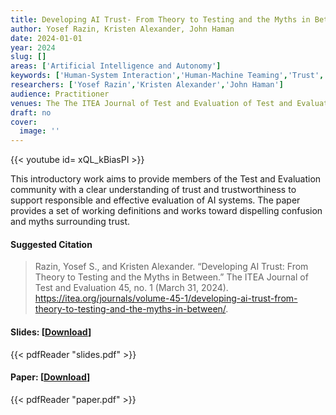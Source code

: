 ```yaml
---
title: Developing AI Trust- From Theory to Testing and the Myths in Between
author: Yosef Razin, Kristen Alexander, John Haman
date: 2024-01-01
year: 2024
slug: []
areas: ['Artificial Intelligence and Autonomy']
keywords: ['Human-System Interaction','Human-Machine Teaming','Trust','Trustworthiness','AI','Behavioral Measures']
researchers: ['Yosef Razin','Kristen Alexander','John Haman']
audience: Practitioner
venues: The The ITEA Journal of Test and Evaluation of Test and Evaluation
draft: no
cover:
  image: ''
---
```


{{< youtube id= xQL_kBiasPI >}}

This introductory work aims to provide members of the Test and Evaluation community with a clear understanding of trust and trustworthiness to support responsible and effective evaluation of AI systems.  The paper provides a set of working definitions and works toward dispelling confusion and myths surrounding trust.

#### Suggested Citation
> Razin, Yosef S., and Kristen Alexander. “Developing AI Trust: From Theory to Testing and the Myths in Between.” The ITEA Journal of Test and Evaluation 45, no. 1 (March 31, 2024). https://itea.org/journals/volume-45-1/developing-ai-trust-from-theory-to-testing-and-the-myths-in-between/.

#### Slides: [[Download](slides.pdf)]
{{< pdfReader "slides.pdf" >}}

#### Paper: [[Download](paper.pdf)]
{{< pdfReader "paper.pdf" >}}


